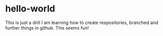 # hello-world
This is just a drill
I am learning how to create respositories, branched and further things in github. This seems fun! 
